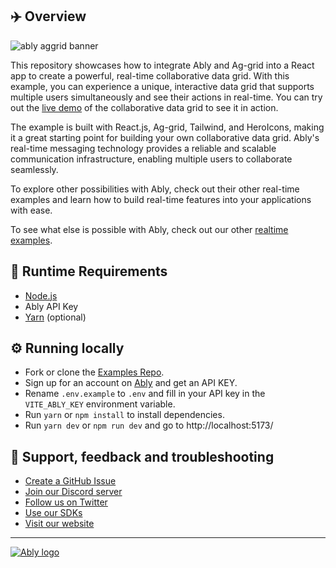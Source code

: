 ## ✈️ Overview

![ably aggrid banner](./ably-aggrid.png)

This repository showcases how to integrate Ably and Ag-grid into a React app to create a powerful, real-time collaborative data grid. With this example, you can experience a unique, interactive data grid that supports multiple users simultaneously and see their actions in real-time. You can try out the [live demo](https://ag-grid-ably.vercel.app) of the collaborative data grid to see it in action.

The example is built with React.js, Ag-grid, Tailwind, and HeroIcons, making it a great starting point for building your own collaborative data grid. Ably's real-time messaging technology provides a reliable and scalable communication infrastructure, enabling multiple users to collaborate seamlessly.

To explore other possibilities with Ably, check out their other real-time examples and learn how to build real-time features into your applications with ease.

To see what else is possible with Ably, check out our other [realtime examples](https://ably.com/examples?utm_source=ably-labs&utm_medium=github&utm_campaign=realtime-examples).

## 🏃 Runtime Requirements

- [Node.js](https://nodejs.org/en/)
- Ably API Key
- [Yarn](https://yarnpkg.com/) (optional)

## ⚙️ Running locally

- Fork or clone the [Examples Repo](https://github.com/Newville23/aggrid-and-ably).
- Sign up for an account on [Ably](https://ably.com/sign-up?utm_source=ably-labs&utm_medium=github&utm_campaign=realtime-examples) and get an API KEY.
- Rename `.env.example` to `.env` and fill in your API key in the `VITE_ABLY_KEY` environment variable.
- Run `yarn` or `npm install` to install dependencies.
- Run `yarn dev` or `npm run dev` and go to http://localhost:5173/

## 🤔 Support, feedback and troubleshooting

- [Create a GitHub Issue](https://github.com/ably-labs/realtime-examples/issues)
- [Join our Discord server](https://discord.gg/q89gDHZcBK)
- [Follow us on Twitter](https://twitter.com/ablyrealtime)
- [Use our SDKs](https://github.com/ably/)
- [Visit our website](https://ably.com?utm_source=ably-labs&utm_medium=github&utm_campaign=realtime-examples)

---

[![Ably logo](https://static.ably.dev/badge-black.svg?serverless-websockets-quest)](https://ably.com?utm_source=ably-labs&utm_medium=github&utm_campaign=realtime-examples)
